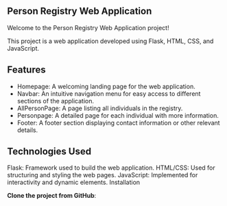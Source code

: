 ## Person Registry Web Application

Welcome to the Person Registry Web Application project!

This project is a web application developed using Flask, HTML, CSS, and JavaScript.

## Features

- Homepage: A welcoming landing page for the web application.
- Navbar: An intuitive navigation menu for easy access to different sections of the application.
- AllPersonPage: A page listing all individuals in the registry.
- Personpage: A detailed page for each individual with more information.
- Footer: A footer section displaying contact information or other relevant details.
  
## Technologies Used

Flask: Framework used to build the web application.
HTML/CSS: Used for structuring and styling the web pages.
JavaScript: Implemented for interactivity and dynamic elements.
Installation

**Clone the project from GitHub**:
